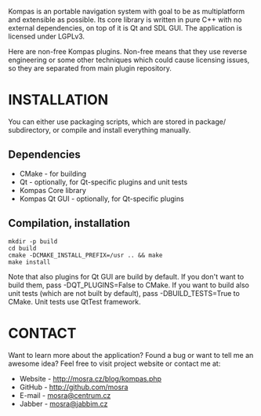 Kompas is an portable navigation system with goal to be as multiplatform and
extensible as possible. Its core library is written in pure C++ with no
external dependencies, on top of it is Qt and SDL GUI. The application is
licensed under LGPLv3.

Here are non-free Kompas plugins. Non-free means that they use reverse
engineering or some other techniques which could cause licensing issues, so
they are separated from main plugin repository.

INSTALLATION
============

You can either use packaging scripts, which are stored in package/ subdirectory,
or compile and install everything manually.

Dependencies
------------

 * CMake    - for building
 * Qt       - optionally, for Qt-specific plugins and unit tests
 * Kompas Core library
 * Kompas Qt GUI - optionally, for Qt-specific plugins

Compilation, installation
-------------------------

    mkdir -p build
    cd build
    cmake -DCMAKE_INSTALL_PREFIX=/usr .. && make
    make install

Note that also plugins for Qt GUI are build by default. If you don't want to
build them, pass -DQT_PLUGINS=False to CMake. If you want to build also unit
tests (which are not built by default), pass -DBUILD_TESTS=True to CMake. Unit
tests use QtTest framework.

CONTACT
=======

Want to learn more about the application? Found a bug or want to tell me an
awesome idea? Feel free to visit project website or contact me at:

 * Website - http://mosra.cz/blog/kompas.php
 * GitHub - http://github.com/mosra
 * E-mail - mosra@centrum.cz
 * Jabber - mosra@jabbim.cz
